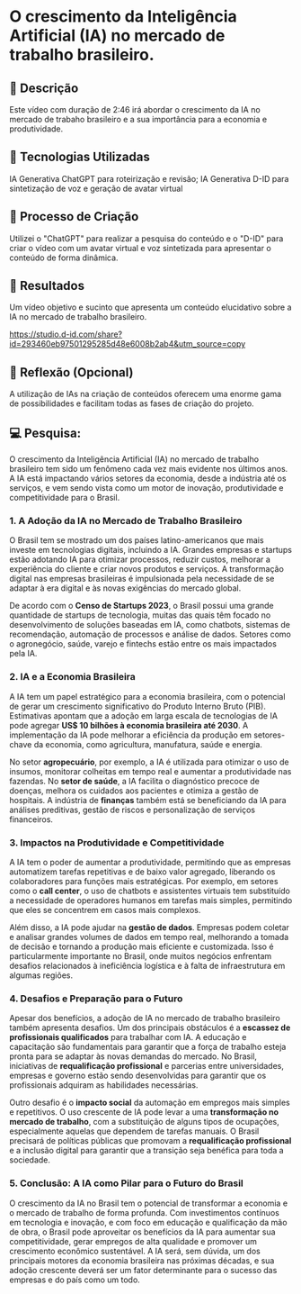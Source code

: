 # O crescimento da Inteligência Artificial (IA) no mercado de trabalho brasileiro. 

## 📒 Descrição
Este vídeo com duração de 2:46 irá abordar o crescimento da IA no mercado de trabaho brasileiro e a sua importância para a economia e produtividade. 

## 🤖 Tecnologias Utilizadas
IA Generativa ChatGPT para roteirização e revisão;
IA Generativa D-ID para sintetização de voz e geração de avatar virtual


## 🧐 Processo de Criação
Utilizei o "ChatGPT" para realizar a pesquisa do conteúdo e o "D-ID" para criar o vídeo com um avatar virtual e voz sintetizada para apresentar o conteúdo de forma dinâmica. 

## 🚀 Resultados
Um vídeo objetivo e sucinto que apresenta um conteúdo elucidativo sobre a IA no mercado de trabalho brasileiro. 

https://studio.d-id.com/share?id=293460eb97501295285d48e6008b2ab4&utm_source=copy

## 💭 Reflexão (Opcional)
A utilização de IAs na criação de conteúdos oferecem uma enorme gama de possibilidades e facilitam todas as fases de criação do projeto. 

## 💻 Pesquisa: 

O crescimento da Inteligência Artificial (IA) no mercado de trabalho brasileiro tem sido um fenômeno cada vez mais evidente nos últimos anos. A IA está impactando vários setores da economia, desde a indústria até os serviços, e vem sendo vista como um motor de inovação, produtividade e competitividade para o Brasil.

### 1. **A Adoção da IA no Mercado de Trabalho Brasileiro**

O Brasil tem se mostrado um dos países latino-americanos que mais investe em tecnologias digitais, incluindo a IA. Grandes empresas e startups estão adotando IA para otimizar processos, reduzir custos, melhorar a experiência do cliente e criar novos produtos e serviços. A transformação digital nas empresas brasileiras é impulsionada pela necessidade de se adaptar à era digital e às novas exigências do mercado global.

De acordo com o **Censo de Startups 2023**, o Brasil possui uma grande quantidade de startups de tecnologia, muitas das quais têm focado no desenvolvimento de soluções baseadas em IA, como chatbots, sistemas de recomendação, automação de processos e análise de dados. Setores como o agronegócio, saúde, varejo e fintechs estão entre os mais impactados pela IA.

### 2. **IA e a Economia Brasileira**

A IA tem um papel estratégico para a economia brasileira, com o potencial de gerar um crescimento significativo do Produto Interno Bruto (PIB). Estimativas apontam que a adoção em larga escala de tecnologias de IA pode agregar **US$ 10 bilhões à economia brasileira até 2030**. A implementação da IA pode melhorar a eficiência da produção em setores-chave da economia, como agricultura, manufatura, saúde e energia.

No setor **agropecuário**, por exemplo, a IA é utilizada para otimizar o uso de insumos, monitorar colheitas em tempo real e aumentar a produtividade nas fazendas. No **setor de saúde**, a IA facilita o diagnóstico precoce de doenças, melhora os cuidados aos pacientes e otimiza a gestão de hospitais. A indústria de **finanças** também está se beneficiando da IA para análises preditivas, gestão de riscos e personalização de serviços financeiros.

### 3. **Impactos na Produtividade e Competitividade**

A IA tem o poder de aumentar a produtividade, permitindo que as empresas automatizem tarefas repetitivas e de baixo valor agregado, liberando os colaboradores para funções mais estratégicas. Por exemplo, em setores como o **call center**, o uso de chatbots e assistentes virtuais tem substituído a necessidade de operadores humanos em tarefas mais simples, permitindo que eles se concentrem em casos mais complexos.

Além disso, a IA pode ajudar na **gestão de dados**. Empresas podem coletar e analisar grandes volumes de dados em tempo real, melhorando a tomada de decisão e tornando a produção mais eficiente e customizada. Isso é particularmente importante no Brasil, onde muitos negócios enfrentam desafios relacionados à ineficiência logística e à falta de infraestrutura em algumas regiões.

### 4. **Desafios e Preparação para o Futuro**

Apesar dos benefícios, a adoção de IA no mercado de trabalho brasileiro também apresenta desafios. Um dos principais obstáculos é a **escassez de profissionais qualificados** para trabalhar com IA. A educação e capacitação são fundamentais para garantir que a força de trabalho esteja pronta para se adaptar às novas demandas do mercado. No Brasil, iniciativas de **requalificação profissional** e parcerias entre universidades, empresas e governo estão sendo desenvolvidas para garantir que os profissionais adquiram as habilidades necessárias.

Outro desafio é o **impacto social** da automação em empregos mais simples e repetitivos. O uso crescente de IA pode levar a uma **transformação no mercado de trabalho**, com a substituição de alguns tipos de ocupações, especialmente aquelas que dependem de tarefas manuais. O Brasil precisará de políticas públicas que promovam a **requalificação profissional** e a inclusão digital para garantir que a transição seja benéfica para toda a sociedade.

### 5. **Conclusão: A IA como Pilar para o Futuro do Brasil**

O crescimento da IA no Brasil tem o potencial de transformar a economia e o mercado de trabalho de forma profunda. Com investimentos contínuos em tecnologia e inovação, e com foco em educação e qualificação da mão de obra, o Brasil pode aproveitar os benefícios da IA para aumentar sua competitividade, gerar empregos de alta qualidade e promover um crescimento econômico sustentável. A IA será, sem dúvida, um dos principais motores da economia brasileira nas próximas décadas, e sua adoção crescente deverá ser um fator determinante para o sucesso das empresas e do país como um todo.
